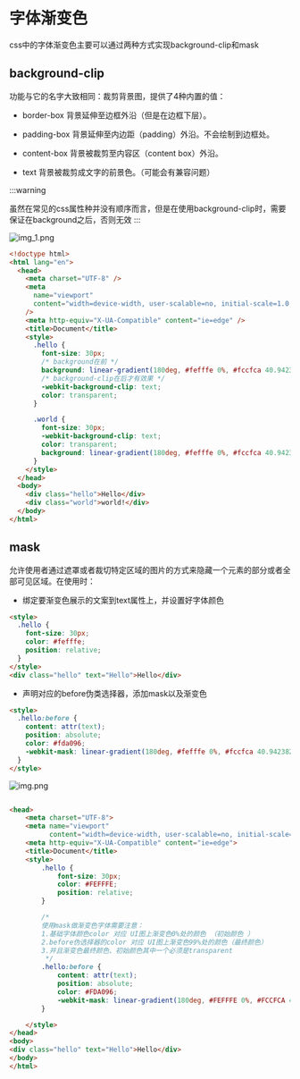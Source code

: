 # 字体渐变色

css中的字体渐变色主要可以通过两种方式实现background-clip和mask

## background-clip

功能与它的名字大致相同：裁剪背景图，提供了4种内置的值：

- border-box 背景延伸至边框外沿（但是在边框下层）。

- padding-box 背景延伸至内边距（padding）外沿。不会绘制到边框处。

- content-box 背景被裁剪至内容区（content box）外沿。

- text 背景被裁剪成文字的前景色。（可能会有兼容问题）

:::warning

虽然在常见的css属性种并没有顺序而言，但是在使用background-clip时，需要保证在background之后，否则无效
:::

![img_1.png](/imgs/text-linear-gradient-1.png)

```html
<!doctype html>
<html lang="en">
  <head>
    <meta charset="UTF-8" />
    <meta
      name="viewport"
      content="width=device-width, user-scalable=no, initial-scale=1.0, maximum-scale=1.0, minimum-scale=1.0"
    />
    <meta http-equiv="X-UA-Compatible" content="ie=edge" />
    <title>Document</title>
    <style>
      .hello {
        font-size: 30px;
        /* background在前 */
        background: linear-gradient(180deg, #fefffe 0%, #fccfca 40.9423828125%, #fda096 99.31640625%);
        /* background-clip在后才有效果 */
        -webkit-background-clip: text;
        color: transparent;
      }

      .world {
        font-size: 30px;
        -webkit-background-clip: text;
        color: transparent;
        background: linear-gradient(180deg, #fefffe 0%, #fccfca 40.9423828125%, #fda096 99.31640625%);
      }
    </style>
  </head>
  <body>
    <div class="hello">Hello</div>
    <div class="world">world!</div>
  </body>
</html>
```

## mask

允许使用者通过遮罩或者裁切特定区域的图片的方式来隐藏一个元素的部分或者全部可见区域。在使用时：

- 绑定要渐变色展示的文案到text属性上，并设置好字体颜色

```html
<style>
  .hello {
    font-size: 30px;
    color: #fefffe;
    position: relative;
  }
</style>
<div class="hello" text="Hello">Hello</div>
```

- 声明对应的before伪类选择器，添加mask以及渐变色

```html
<style>
  .hello:before {
    content: attr(text);
    position: absolute;
    color: #fda096;
    -webkit-mask: linear-gradient(180deg, #fefffe 0%, #fccfca 40.9423828125%, transparent 99.31640625%);
  }
</style>
```

![img.png](/imgs/text-linear-gradient-2.png)

```html

<head>
    <meta charset="UTF-8">
    <meta name="viewport"
          content="width=device-width, user-scalable=no, initial-scale=1.0, maximum-scale=1.0, minimum-scale=1.0">
    <meta http-equiv="X-UA-Compatible" content="ie=edge">
    <title>Document</title>
    <style>
        .hello {
            font-size: 30px;
            color: #FEFFFE;
            position: relative;
        }

        /*
        使用mask做渐变色字体需要注意：
        1.基础字体颜色color 对应 UI图上渐变色0%处的颜色 （初始颜色 ）
        2.before伪选择器的color 对应 UI图上渐变色99%处的颜色（最终颜色）
        3.并且渐变色最终颜色、初始颜色其中一个必须是transparent
         */
        .hello:before {
            content: attr(text);
            position: absolute;
            color: #FDA096;
            -webkit-mask: linear-gradient(180deg, #FEFFFE 0%, #FCCFCA 40.9423828125%, transparent 99.31640625%);
        }

    </style>
</head>
<body>
<div class="hello" text="Hello">Hello</div>
</body>
</html>
```
